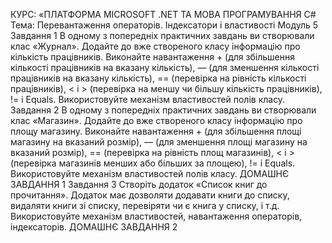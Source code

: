 КУРС: «ПЛАТФОРМА MICROSOFT .NET
ТА МОВА ПРОГРАМУВАННЯ C#
Тема: Перевантаження операторів.
Індексатори і властивості
Модуль 5
Завдання 1
В одному з попередніх практичних завдань ви створювали клас «Журнал». Додайте до вже створеного класу
інформацію про кількість працівників. Виконайте навантаження + (для збільшення кількості працівників на вказану кількість), — (для зменшення кількості працівників
на вказану кількість), == (перевірка на рівність кількості
працівників), < і > (перевірка на меншу чи більшу кількість працівників), != і Equals. Використовуйте механізм
властивостей полів класу.
Завдання 2
В одному з попередніх практичних завдань ви створювали клас «Магазин». Додайте до вже створеного класу
інформацію про площу магазину. Виконайте навантаження + (для збільшення площі магазину на вказаний
розмір), — (для зменшення площі магазину на вказаний
розмір), == (перевірка на рівність площ магазинів), < і >
(перевірка магазинів менших або більших за площею),
!= і Equals. Використовуйте механізм властивостей
полів класу.
ДОМАШНЄ ЗАВДАННЯ
1
Завдання 3
Створіть додаток «Список книг до прочитання». Додаток
має дозволяти додавати книги до списку, видаляти книги
зі списку, перевіряти чи є книга у списку, і т.д. Використовуйте механізм властивостей, навантаження операторів,
індексаторів.
ДОМАШНЄ ЗАВДАННЯ
2
